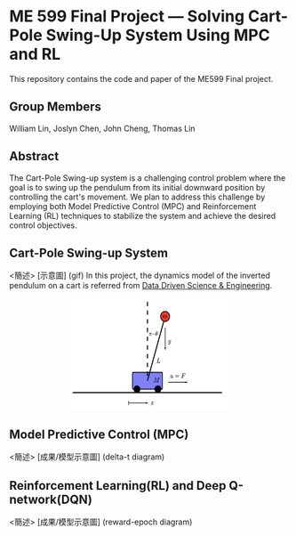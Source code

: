 # ME 599 Final Project — Solving Cart-Pole Swing-Up System Using MPC and RL
This repository contains the code and paper of the ME599 Final project.

## Group Members
William Lin, Joslyn Chen, John Cheng, Thomas Lin


## Abstract
The Cart-Pole Swing-up system is a challenging control problem where the goal is to swing up the pendulum from its initial downward position by controlling the cart's movement. We plan to address this challenge by employing both Model Predictive Control (MPC) and Reinforcement Learning (RL) techniques to stabilize the system and achieve the desired control objectives.

## Cart-Pole Swing-up System
<簡述>
[示意圖] (gif)
In this project, the dynamics model of the inverted pendulum on a cart is referred from [Data Driven Science & Engineering](databook.pdf (databookuw.com)).   
<div align=center>
<img src="https://github.com/meichun5573/ME599_Project/blob/main/figure/cartpole.png?raw=true" width="300" height="200">
</div>  



## Model Predictive Control (MPC)
<簡述>
[成果/模型示意圖] (delta-t diagram)

## Reinforcement Learning(RL) and Deep Q-network(DQN)
<簡述>
[成果/模型示意圖] (reward-epoch diagram)
